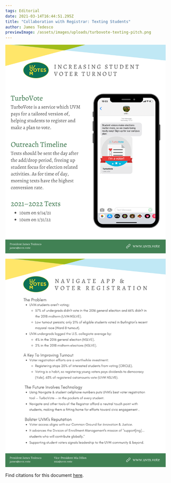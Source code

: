 ```yaml
---
tags: Editorial
date: 2021-03-14T16:44:51.295Z
title: "Collaboration with Registrar: Texting Students"
author: James Tedesco
previewImage: /assets/images/uploads/turbovote-texting-pitch.png
---
```


![](/assets/images/uploads/turbovote-texting-pitch.png)

![](/assets/images/uploads/uvm-votes-registrar-proposal-details.png)

Find citations for this document [here](https://uvm.vote/registrar-proposal-citations.pdf).
